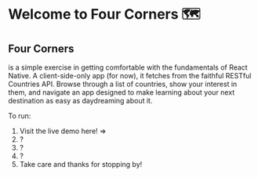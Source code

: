 <h1>Welcome to Four Corners 🗺️</h1>

<h2>Four Corners</h2> is a simple exercise in getting comfortable with the fundamentals of React Native. A client-side-only app (for now), it fetches from the faithful RESTful Countries API.
Browse through a list of countries, show your interest in them, and navigate an app designed to make learning about your next destination as easy as daydreaming about it.

To run:

1. Visit the live demo here! => 
2. ?
3. ?
4. ?
5. Take care and thanks for stopping by!
